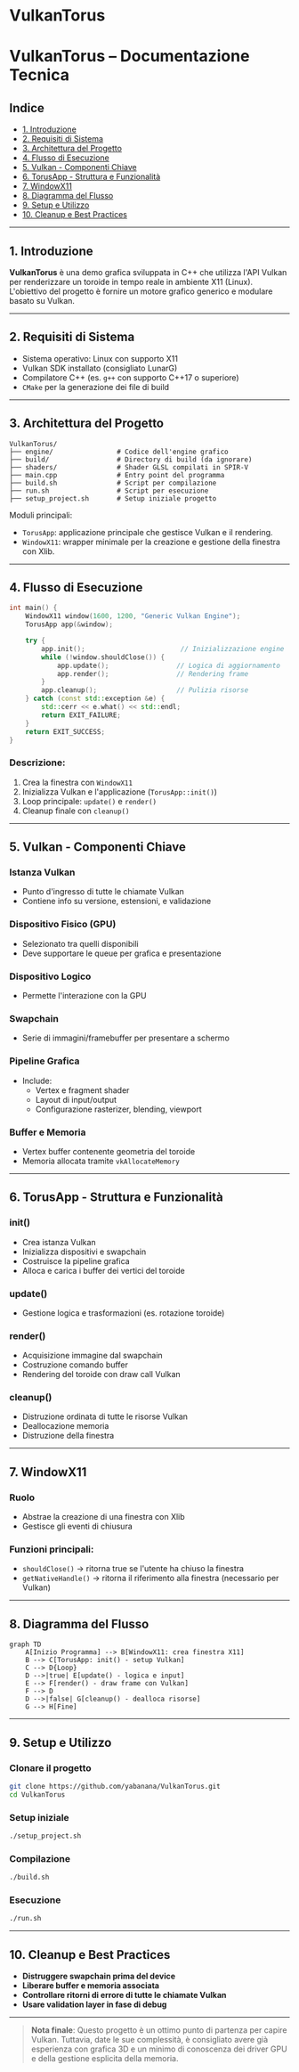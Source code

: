 # VulkanTorus

# VulkanTorus – Documentazione Tecnica

## Indice

- [1. Introduzione](#1-introduzione)
- [2. Requisiti di Sistema](#2-requisiti-di-sistema)
- [3. Architettura del Progetto](#3-architettura-del-progetto)
- [4. Flusso di Esecuzione](#4-flusso-di-esecuzione)
- [5. Vulkan - Componenti Chiave](#5-vulkan---componenti-chiave)
- [6. TorusApp - Struttura e Funzionalità](#6-torusapp---struttura-e-funzionalità)
- [7. WindowX11](#7-windowx11)
- [8. Diagramma del Flusso](#8-diagramma-del-flusso)
- [9. Setup e Utilizzo](#9-setup-e-utilizzo)
- [10. Cleanup e Best Practices](#10-cleanup-e-best-practices)

---

## 1. Introduzione

**VulkanTorus** è una demo grafica sviluppata in C++ che utilizza l'API Vulkan per renderizzare un toroide in tempo reale in ambiente X11 (Linux). L'obiettivo del progetto è fornire un motore grafico generico e modulare basato su Vulkan.

---

## 2. Requisiti di Sistema

- Sistema operativo: Linux con supporto X11
- Vulkan SDK installato (consigliato LunarG)
- Compilatore C++ (es. `g++` con supporto C++17 o superiore)
- `CMake` per la generazione dei file di build

---

## 3. Architettura del Progetto

```
VulkanTorus/
├── engine/                # Codice dell'engine grafico
├── build/                 # Directory di build (da ignorare)
├── shaders/               # Shader GLSL compilati in SPIR-V
├── main.cpp               # Entry point del programma
├── build.sh               # Script per compilazione
├── run.sh                 # Script per esecuzione
├── setup_project.sh       # Setup iniziale progetto
```

Moduli principali:
- `TorusApp`: applicazione principale che gestisce Vulkan e il rendering.
- `WindowX11`: wrapper minimale per la creazione e gestione della finestra con Xlib.

---

## 4. Flusso di Esecuzione

```cpp
int main() {
    WindowX11 window(1600, 1200, "Generic Vulkan Engine");
    TorusApp app(&window);

    try {
        app.init();                        // Inizializzazione engine
        while (!window.shouldClose()) {
            app.update();                 // Logica di aggiornamento
            app.render();                 // Rendering frame
        }
        app.cleanup();                    // Pulizia risorse
    } catch (const std::exception &e) {
        std::cerr << e.what() << std::endl;
        return EXIT_FAILURE;
    }
    return EXIT_SUCCESS;
}
```

### Descrizione:
1. Crea la finestra con `WindowX11`
2. Inizializza Vulkan e l'applicazione (`TorusApp::init()`)
3. Loop principale: `update()` e `render()`
4. Cleanup finale con `cleanup()`

---

## 5. Vulkan - Componenti Chiave

### Istanza Vulkan
- Punto d'ingresso di tutte le chiamate Vulkan
- Contiene info su versione, estensioni, e validazione

### Dispositivo Fisico (GPU)
- Selezionato tra quelli disponibili
- Deve supportare le queue per grafica e presentazione

### Dispositivo Logico
- Permette l'interazione con la GPU

### Swapchain
- Serie di immagini/framebuffer per presentare a schermo

### Pipeline Grafica
- Include:
  - Vertex e fragment shader
  - Layout di input/output
  - Configurazione rasterizer, blending, viewport

### Buffer e Memoria
- Vertex buffer contenente geometria del toroide
- Memoria allocata tramite `vkAllocateMemory`

---

## 6. TorusApp - Struttura e Funzionalità

### init()
- Crea istanza Vulkan
- Inizializza dispositivi e swapchain
- Costruisce la pipeline grafica
- Alloca e carica i buffer dei vertici del toroide

### update()
- Gestione logica e trasformazioni (es. rotazione toroide)

### render()
- Acquisizione immagine dal swapchain
- Costruzione comando buffer
- Rendering del toroide con draw call Vulkan

### cleanup()
- Distruzione ordinata di tutte le risorse Vulkan
- Deallocazione memoria
- Distruzione della finestra

---

## 7. WindowX11

### Ruolo
- Abstrae la creazione di una finestra con Xlib
- Gestisce gli eventi di chiusura

### Funzioni principali:
- `shouldClose()` → ritorna true se l'utente ha chiuso la finestra
- `getNativeHandle()` → ritorna il riferimento alla finestra (necessario per Vulkan)

---

## 8. Diagramma del Flusso

```mermaid
graph TD
    A[Inizio Programma] --> B[WindowX11: crea finestra X11]
    B --> C[TorusApp: init() - setup Vulkan]
    C --> D{Loop}
    D -->|true| E[update() - logica e input]
    E --> F[render() - draw frame con Vulkan]
    F --> D
    D -->|false| G[cleanup() - dealloca risorse]
    G --> H[Fine]
```

---

## 9. Setup e Utilizzo

### Clonare il progetto
```bash
git clone https://github.com/yabanana/VulkanTorus.git
cd VulkanTorus
```

### Setup iniziale
```bash
./setup_project.sh
```

### Compilazione
```bash
./build.sh
```

### Esecuzione
```bash
./run.sh
```

---

## 10. Cleanup e Best Practices

- **Distruggere swapchain prima del device**
- **Liberare buffer e memoria associata**
- **Controllare ritorni di errore di tutte le chiamate Vulkan**
- **Usare validation layer in fase di debug**

---

> **Nota finale**: Questo progetto è un ottimo punto di partenza per capire Vulkan. Tuttavia, date le sue complessità, è consigliato avere già esperienza con grafica 3D e un minimo di conoscenza dei driver GPU e della gestione esplicita della memoria.